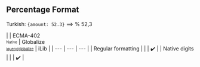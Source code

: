 ## Percentage Format

Turkish: `{amount: 52.3}` ⟹ % 52,3

| | ECMA-402<br><sub><sup>Native</sup></sub> | Globalize<br><sub><sup>[jquery/globalize][]</sup></sub> | iLib |
| --- | --- | --- |
| Regular formatting | | | :heavy_check_mark: |
| Native digits | | | :heavy_check_mark: |

[jquery/globalize]: https://github.com/jquery/globalize/
